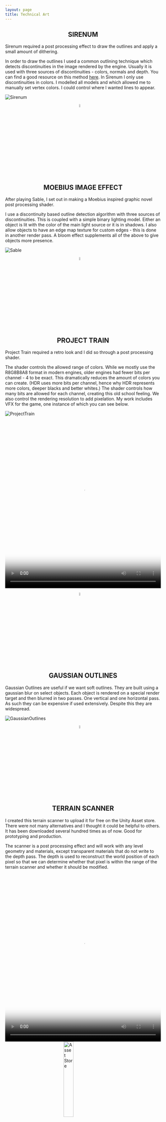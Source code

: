```yaml
---
layout: page
title: Technical Art
---
```


<h2 style="text-align: center;">SIRENUM</h2>

Sirenum required a post processing effect to draw the outlines and apply a small amount of dithering. <br>

In order to draw the outlines I used a common outlining technique which detects discontinuities in the image rendered by the engine. Usually it is used with three sources of discontinuities - colors, normals and depth. You can find a good resource on this method [here](https://alexanderameye.github.io/notes/edge-detection-outlines/). In Sirenum I only use discontinuities in colors. I modelled all models and which allowed me to manually set vertex colors. I could control where I wanted lines to appear. 

![Sirenum](/assets/img/Sirenum2.png)

<img 
    style="display: block; 
           margin-left: auto;
           margin-right: auto;
           width: 5%;"
    src="/assets/img/paragraphBreak1.png" 
    alt="break">

<br/>

<h2 style="text-align: center;">MOEBIUS IMAGE EFFECT</h2>

After playing Sable, I set out in making a Moebius inspired graphic novel post processing shader. <br> 

I use a discontinuity based outline detection algorithm with three sources of discontinuities. This is coupled with a simple binary lighting model. Either an object is lit with the color of the main light source or it is in shadows. I also allow objects to have an edge map texture for custom edges - this is done in another render pass. A bloom effect supplements all of the above to give objects more presence.

![Sable](/assets/img/Sable1.PNG)

<img 
    style="display: block; 
           margin-left: auto;
           margin-right: auto;
           width: 5%;"
    src="/assets/img/paragraphBreak1.png" 
    alt="break">

<br/>

<h2 style="text-align: center;">PROJECT TRAIN</h2>

Project Train required a retro look and I did so through a post processing shader. <br> 

The shader controls the allowed range of colors. While we mostly use the R8G8B8A8 format in modern engines, older engines had fewer bits per channel - 4 to be exact. This dramatically reduces the amount of colors you can create. (HDR uses more bits per channel, hence why HDR represents more colors, deeper blacks and better whites.) The shader controls how many bits are allowed for each channel, creating this old school feeling. We also control the rendering resolution to add pixelation. My work includes VFX for the game, one instance of which you can see below.

![ProjectTrain](/assets/img/PT1.png)

<video width="100%" height="540" controls poster="/assets/img/PT2.png">
  <source src="/assets/img/AlienVFX_comp.mp4" type="video/mp4">
</video>


<img 
    style="display: block; 
           margin-left: auto;
           margin-right: auto;
           width: 5%;"
    src="/assets/img/paragraphBreak1.png" 
    alt="break">

<br/>

<h2 style="text-align: center;">GAUSSIAN OUTLINES</h2>

Gaussian Outlines are useful if we want soft outlines. They are built using a gaussian blur on select objects. Each object is rendered on a special render target and then blurred in two passes. One vertical and one horizontal pass. As such they can be expensive if used extensively. Despite this they are widespread. 

![GaussianOutlines](/assets/img/GaussianOutlines.PNG)

<img 
    style="display: block; 
           margin-left: auto;
           margin-right: auto;
           width: 5%;"
    src="/assets/img/paragraphBreak1.png" 
    alt="break">

<br/>

<h2 style="text-align: center;">TERRAIN SCANNER</h2>

I created this terrain scanner to upload it for free on the Unity Asset store. There were not many alternatives and I thought it could be helpful to others. It has been downloaded several hundred times as of now. Good for prototyping and production. <br>

The scanner is a post processing effect and will work with any level geometry and materials, except transparent materials that do not write to the depth pass. The depth is used to reconstruct the world position of each pixel so that we can determine whether that pixel is within the range of the terrain scanner and whether it should be modified.  

<video width="100%" height="540" controls poster="/assets/img/StillTerrainScannerFP.PNG">
  <source src="/assets/img/TSV2_FP.mp4" type="video/mp4">
</video>

<a href="https://assetstore.unity.com/packages/vfx/shaders/fullscreen-camera-effects/terrain-scanner-vfx-238456#description">
<img 
    style="display: block; 
           margin-left: auto;
           margin-right: auto;
           width: 25%;"
    src="/assets/img/unityLogo.png" 
    alt="Asset Store">
  </a>

<img 
    style="display: block; 
           margin-left: auto;
           margin-right: auto;
           width: 5%;"
    src="/assets/img/paragraphBreak1.png" 
    alt="break">

<br/>
